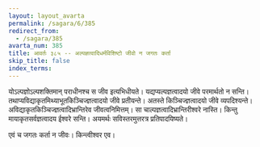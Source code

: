 ```yaml
---
layout: layout_avarta
permalink: /sagara/6/385
redirect_from:
  - /sagara/385
avarta_num: 385
title: आवर्तः ३८५ -- अल्पज्ञत्वादिधर्मविशिष्टो जीवो न जगतः कर्ता
skip_title: false
index_terms: 
---
```


योऽल्पज्ञोऽल्पशक्तिमान् पराधीनश्च स जीव इत्यभिधीयते।
यद्यप्यल्पज्ञत्वादयो जीवे परमार्थतो न सन्ति। तथाप्यविद्याकृतमिथ्याभूतकिञ्चिज्ज्ञत्वादयो जीवे प्रतीयन्ते। अतस्ते किञ्चिज्ज्ञत्वादयो जीवे व्यपदिश्यन्ते। अविद्याकृतकिञ्चिज्ज्ञत्वादिभ्रान्तिरेव जीवत्वनिमित्तम्। सा
चाल्पज्ञत्वादिभ्रान्तिरीश्वरे नास्ति। किन्तु मायाकृतसर्वज्ञत्वादय ईश्वरे सन्ति।
अयमर्थः सविस्तरमुत्तरत्र प्रतिपादयिष्यते।

एवं च जगतः कर्ता न जीवः। किन्त्वीश्वर एव।
